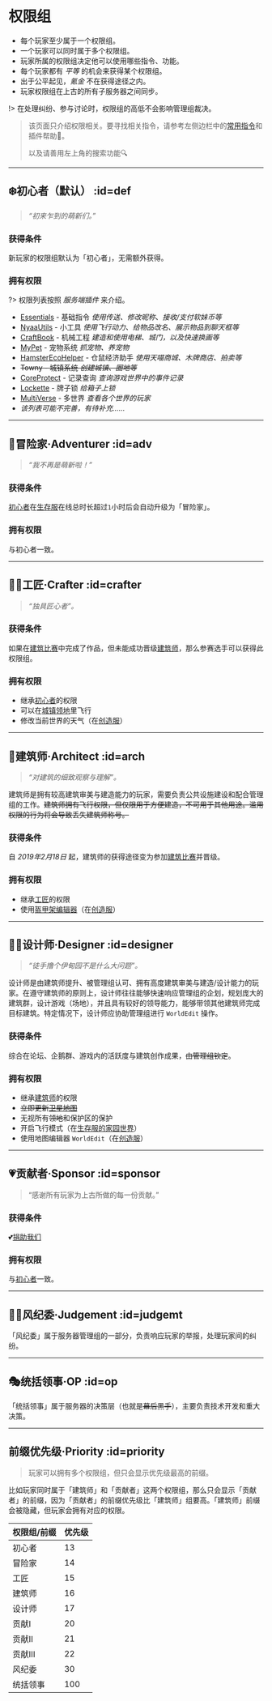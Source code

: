 [server-survival]: /welcome/servers.md#survival
[server-creative]: /welcome/servers.md#creative
[worlds-of-survival]: /welcome/worlds-of-survival.md#home

# 权限组

* 每个玩家至少属于一个权限组。
* 一个玩家可以同时属于多个权限组。
* 玩家所属的权限组决定他可以使用哪些指令、功能。
* 每个玩家都有 *平等* 的机会来获得某个权限组。
* 出于公平起见，*氪金* 不在获得途径之内。
* 玩家权限组在上古的所有子服务器之间同步。

!> 在处理纠纷、参与讨论时，权限组的高低不会影响管理组裁决。

> 该页面只介绍权限相关。要寻找相关指令，请参考左侧边栏中的[常用指令](/welcome/commands.md)和插件帮助📖。
>  
> 以及请善用左上角的搜索功能🔍

----

## ❄️初心者（默认） :id=def

> *“初来乍到的萌新们。”*

### 获得条件

新玩家的权限组默认为「初心者」，无需额外获得。

### 拥有权限

?> 权限列表按照 *服务端插件* 来介绍。

* [Essentials](/welcome/commands.md#ess) - 基础指令 *使用传送、修改昵称、接收/支付软妹币等*
* [NyaaUtils](/plugins/nu.md) - 小工具 *使用飞行动力、给物品改名、展示物品到聊天框等*
* [CraftBook](/plugins/craftbook.md) - 机械工程 *建造和使用电梯、城门，以及快速换画等*
* [MyPet](/plugins/mypet.md) - 宠物系统 *抓宠物、养宠物*
* [HamsterEcoHelper](/plugins/trade.md) - 仓鼠经济助手 *使用天喵商城、木牌商店、拍卖等*
* ~~Towny - 城镇系统 *创建城镇、圈地等*~~
* [CoreProtect](/plugins/logblock.md) - 记录查询 *查询游戏世界中的事件记录*
* [Lockette](/welcome/commands.md#lock) - 牌子锁 *给箱子上锁*
* [MultiVerse](/welcome/commands.md#mv) - 多世界 *查看各个世界的玩家*
* *该列表可能不完善，有待补充……*

----

## 🧙‍冒险家·Adventurer :id=adv

> *“我不再是萌新啦！”*

### 获得条件

[初心者](#def)在[生存服][server-survival]在线总时长超过`1`小时后会自动升级为「冒险家」。

### 拥有权限

与初心者一致。

----

## 👨‍🏭工匠·Crafter :id=crafter

> *“独具匠心者”。*

### 获得条件

如果在[建筑比赛](games/build.md)中完成了作品，但未能成功晋级[建筑师](#arch)，那么参赛选手可以获得此权限组。

### 拥有权限

* 继承[初心者](#def)的权限
* 可以在[城镇领地](/plugins/towny.md)里飞行
* 修改当前世界的天气（在[创造服][server-creative]）

----

## 👷‍建筑师·Architect :id=arch

> *“对建筑的细致观察与理解”。*

建筑师是拥有较高建筑审美与建造能力的玩家，需要负责公共设施建设和配合管理组的工作。~~建筑师拥有飞行权限，但仅限用于方便建造，不可用于其他用途。滥用权限的行为将会导致丢失建筑师称号。~~

### 获得条件

自 *2019年2月18日* 起，建筑师的获得途径变为参加[建筑比赛](games/build.md)并晋级。

### 拥有权限

* 继承[工匠](#crafter)的权限
* 使用[盔甲架编辑器](../plugins/ast.md)（在[创造服][server-creative]）

----

## 👨‍🎨设计师·Designer :id=designer

> *“徒手撸个伊甸园不是什么大问题”。*

设计师是由建筑师提升、被管理组认可、拥有高度建筑审美与建造/设计能力的玩家。在遵守建筑师的原则上，设计师往往能够快速响应管理组的企划，规划庞大的建筑群，设计游戏（场地），并且具有较好的领导能力，能够带领其他建筑师完成目标建筑。特定情况下，设计师应协助管理组进行 `WorldEdit` 操作。

### 获得条件

综合在论坛、企鹅群、游戏内的活跃度与建筑创作成果，~~由管理组钦定~~。

### 拥有权限

* 继承[建筑师](#arch)的权限
* ~~立即更新[卫星地图](http://map.mimaru.me:8123)~~
* 无视所有~~领地~~和保护区的保护
* 开启飞行模式（在[生存服的家园世界][worlds-of-survival]）
* 使用地图编辑器 `WorldEdit`（在[创造服][server-creative]）

----

## 💗贡献者·Sponsor :id=sponsor

> “感谢所有玩家为上古所做的每一份贡献。”

### 获得条件

💕[捐助我们](/sponsor.md)

### 拥有权限

与[初心者](#def)一致。

----

## 👮‍♀️风纪委·Judgement :id=judgemt

「风纪委」属于服务器管理组的一部分，负责响应玩家的举报，处理玩家间的纠纷。

<!-- 🎁[参与贡献](/sponsor.md) -->

----

## 🎭统括领事·OP :id=op

「统括领事」属于服务器的决策层（也就是~~幕后黑手~~），主要负责技术开发和重大决策。

<!-- 🎁[参与贡献](/sponsor.md) -->

----

## 前缀优先级·Priority :id=priority

> 玩家可以拥有多个权限组，但只会显示优先级最高的前缀。

比如玩家同时属于「建筑师」和「贡献者」这两个权限组，那么只会显示「贡献者」的前缀，因为「贡献者」的前缀优先级比「建筑师」组要高。「建筑师」前缀会被隐藏，但玩家会拥有对应的权限。

| 权限组/前缀 | 优先级 |
| ----------- | ------ |
| 初心者      | 13     |
| 冒险家      | 14     |
| 工匠        | 15     |
| 建筑师      | 16     |
| 设计师      | 17     |
| 贡献I       | 20     |
| 贡献II      | 21     |
| 贡献III     | 22     |
| 风纪委      | 30     |
| 统括领事    | 100    |
